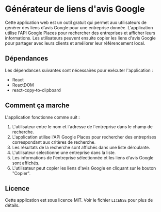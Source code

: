 Générateur de liens d'avis Google
==============================

Cette application web est un outil gratuit qui permet aux utilisateurs de générer des liens d'avis Google pour une entreprise donnée. L'application utilise l'API Google Places pour rechercher des entreprises et afficher leurs informations. Les utilisateurs peuvent ensuite copier les liens d'avis Google pour partager avec leurs clients et améliorer leur référencement local.

Dépendances
------------

Les dépendances suivantes sont nécessaires pour exécuter l'application :

* React
* ReactDOM
* react-copy-to-clipboard

Comment ça marche
----------------

L'application fonctionne comme suit :

1. L'utilisateur entre le nom et l'adresse de l'entreprise dans le champ de recherche.
2. L'application utilise l'API Google Places pour rechercher des entreprises correspondant aux critères de recherche.
3. Les résultats de la recherche sont affichés dans une liste déroulante.
4. L'utilisateur sélectionne une entreprise dans la liste.
5. Les informations de l'entreprise sélectionnée et les liens d'avis Google sont affichés.
6. L'utilisateur peut copier les liens d'avis Google en cliquant sur le bouton "Copier".

Licence
-------

Cette application est sous licence MIT. Voir le fichier `LICENSE` pour plus de détails.
